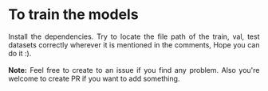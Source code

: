 <h1>To train the models</h1>
<p style="text-align:justify">Install the dependencies. Try to locate the file path of the train, val, test datasets correctly wherever it is
  mentioned in the comments, Hope you can do it :). 
  <br></br>
  <strong>Note:</strong> Feel free to create to an issue if you find any problem. Also you're welcome to create PR if you want to add something.</p> 
